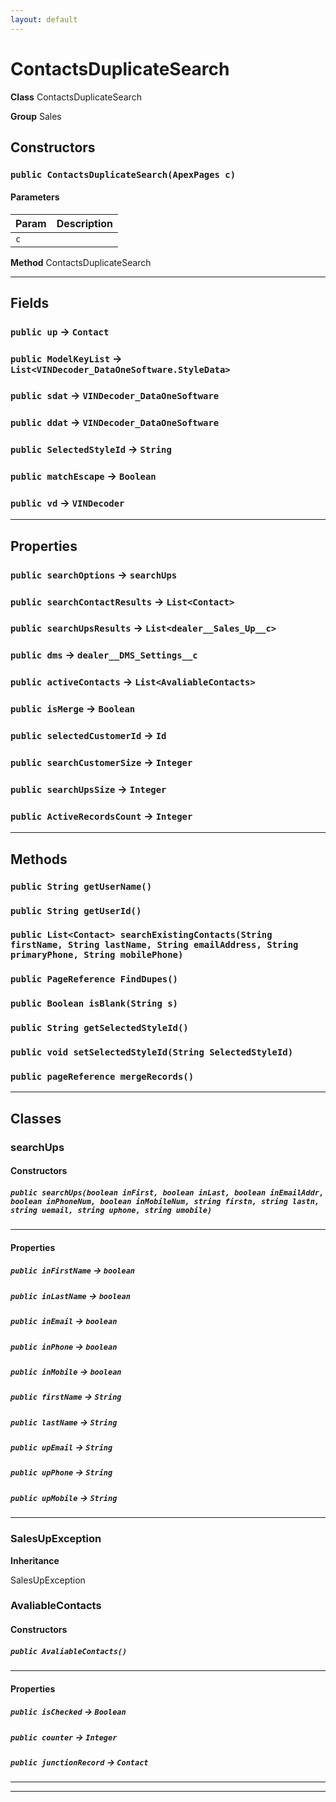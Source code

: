 ```yaml
---
layout: default
---
```

# ContactsDuplicateSearch



**Class** ContactsDuplicateSearch


**Group** Sales

## Constructors
### `public ContactsDuplicateSearch(ApexPages c)`
#### Parameters

|Param|Description|
|---|---|
|`c`||


**Method** ContactsDuplicateSearch

---
## Fields

### `public up` → `Contact`


### `public ModelKeyList` → `List<VINDecoder_DataOneSoftware.StyleData>`


### `public sdat` → `VINDecoder_DataOneSoftware`


### `public ddat` → `VINDecoder_DataOneSoftware`


### `public SelectedStyleId` → `String`


### `public matchEscape` → `Boolean`


### `public vd` → `VINDecoder`


---
## Properties

### `public searchOptions` → `searchUps`


### `public searchContactResults` → `List<Contact>`


### `public searchUpsResults` → `List<dealer__Sales_Up__c>`


### `public dms` → `dealer__DMS_Settings__c`


### `public activeContacts` → `List<AvaliableContacts>`


### `public isMerge` → `Boolean`


### `public selectedCustomerId` → `Id`


### `public searchCustomerSize` → `Integer`


### `public searchUpsSize` → `Integer`


### `public ActiveRecordsCount` → `Integer`


---
## Methods
### `public String getUserName()`
### `public String getUserId()`
### `public List<Contact> searchExistingContacts(String firstName, String lastName, String emailAddress, String primaryPhone, String mobilePhone)`
### `public PageReference FindDupes()`
### `public Boolean isBlank(String s)`
### `public String getSelectedStyleId()`
### `public void setSelectedStyleId(String SelectedStyleId)`
### `public pageReference mergeRecords()`
---
## Classes
### searchUps
#### Constructors
##### `public searchUps(boolean inFirst, boolean inLast, boolean inEmailAddr, boolean inPhoneNum, boolean inMobileNum, string firstn, string lastn, string uemail, string uphone, string umobile)`
---
#### Properties

##### `public inFirstName` → `boolean`


##### `public inLastName` → `boolean`


##### `public inEmail` → `boolean`


##### `public inPhone` → `boolean`


##### `public inMobile` → `boolean`


##### `public firstName` → `String`


##### `public lastName` → `String`


##### `public upEmail` → `String`


##### `public upPhone` → `String`


##### `public upMobile` → `String`


---

### SalesUpException

**Inheritance**

SalesUpException


### AvaliableContacts
#### Constructors
##### `public AvaliableContacts()`
---
#### Properties

##### `public isChecked` → `Boolean`


##### `public counter` → `Integer`


##### `public junctionRecord` → `Contact`


---

---
